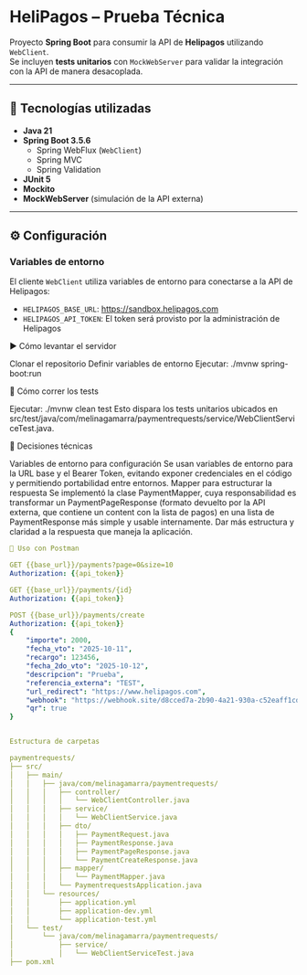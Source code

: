# HeliPagos – Prueba Técnica

Proyecto **Spring Boot** para consumir la API de **Helipagos** utilizando `WebClient`.  
Se incluyen **tests unitarios** con `MockWebServer` para validar la integración con la API de manera desacoplada.

---

## 🚀 Tecnologías utilizadas

- **Java 21**
- **Spring Boot 3.5.6**
  - Spring WebFlux (`WebClient`)
  - Spring MVC
  - Spring Validation
- **JUnit 5**
- **Mockito**
- **MockWebServer** (simulación de la API externa)

---

## ⚙️ Configuración

### Variables de entorno
El cliente `WebClient` utiliza variables de entorno para conectarse a la API de Helipagos:

- `HELIPAGOS_BASE_URL`: https://sandbox.helipagos.com  
- `HELIPAGOS_API_TOKEN`: El token será provisto por la administración de Helipagos



▶️ Cómo levantar el servidor

Clonar el repositorio
Definir variables de entorno
Ejecutar:
./mvnw spring-boot:run

🧪 Cómo correr los tests

Ejecutar:
./mvnw clean test
Esto dispara los tests unitarios ubicados en src/test/java/com/melinagamarra/paymentrequests/service/WebClientServiceTest.java.

🤔 Decisiones técnicas

Variables de entorno para configuración
Se usan variables de entorno para la URL base y el Bearer Token, evitando exponer credenciales en el código y permitiendo portabilidad entre entornos.
Mapper para estructurar la respuesta
Se implementó la clase PaymentMapper, cuya responsabilidad es transformar un PaymentPageResponse (formato devuelto por la API externa, que contiene un content con la lista de pagos) en una lista de PaymentResponse más simple y usable internamente.
Dar más estructura y claridad a la respuesta que maneja la aplicación.

```yaml
🚀 Uso con Postman

GET {{base_url}}/payments?page=0&size=10
Authorization: {{api_token}}

GET {{base_url}}/payments/{id}
Authorization: {{api_token}}

POST {{base_url}}/payments/create
Authorization: {{api_token}}
{
    "importe": 2000,
    "fecha_vto": "2025-10-11",
    "recargo": 123456,
    "fecha_2do_vto": "2025-10-12",
    "descripcion": "Prueba",
    "referencia_externa": "TEST",
    "url_redirect": "https://www.helipagos.com",
    "webhook": "https://webhook.site/d8cced7a-2b90-4a21-930a-c52eaff1cd51",
    "qr": true
}


Estructura de carpetas

paymentrequests/
├── src/
│   ├── main/
│   │   ├── java/com/melinagamarra/paymentrequests/
│   │   │   ├── controller/
│   │   │   │   └── WebClientController.java    
│   │   │   ├── service/
│   │   │   │   └── WebClientService.java       
│   │   │   ├── dto/
│   │   │   │   ├── PaymentRequest.java          
│   │   │   │   ├── PaymentResponse.java         
│   │   │   │   ├── PaymentPageResponse.java     
│   │   │   │   └── PaymentCreateResponse.java   
│   │   │   ├── mapper/
│   │   │   │   └── PaymentMapper.java          
│   │   │   └── PaymentrequestsApplication.java  
│   │   └── resources/
│   │       ├── application.yml                  
│   │       ├── application-dev.yml              
│   │       └── application-test.yml             
│   └── test/
│       └── java/com/melinagamarra/paymentrequests/
│           ├── service/
│           │   └── WebClientServiceTest.java   
├── pom.xml                                     
                                   


                              
                

